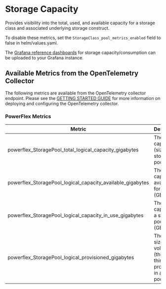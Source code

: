 # Storage Capacity
Provides visibility into the total, used, and available capacity for a storage class and associated underlying storage construct.

To disable these metrics, set the ```StorageClass_pool_metrics_enabled``` field to false in helm/values.yaml.

The [Grafana reference dashboards](../../../grafana/dashboards/powerflex) for storage capacity/consumption can be uploaded to your Grafana instance.

## Available Metrics from the OpenTelemetry Collector
The following metrics are available from the OpenTelemetry collector endpoint.  Please see the [GETTING STARTED GUIDE](../GETTING_STARTED_GUIDE.md) for more information on deploying and configuring the OpenTelemetry collector.

### PowerFlex Metrics

| Metric                                       | Description                                                                   | Example                                                                                                                                                                               |
| -------------------------------------------- | ----------------------------------------------------------------------------- | ------------------------------------------------------------------------------------------------------------------------------------------------------------------------------------- |
| powerflex_StoragePool_total_logical_capacity_gigabytes     | The logical capacity (size) of a storage pool (GB)                            | powerflex_StoragePool_total_logical_capacity_gigabytes{driver="csi-vxflexos.dellemc.com",StorageClass="vxflexos",StoragePool="mypool",StorageSystemName="2e8ef5244898a20f"} 268.51708984375         |
| powerflex_StoragePool_logical_capacity_available_gigabytes | The capacity available for use (GB)                                           | powerflex_StoragePool_logical_capacity_available_gigabytes{driver="csi-vxflexos.dellemc.com",StorageClass="vxflexos-xfs",StoragePool="mypool",StorageSystemName="2e8ef5244898a20f"} 253.49462890625 |
| powerflex_StoragePool_logical_capacity_in_use_gigabytes     | The logical capacity of a storage pool in use (GB)                            | powerflex_StoragePool_logical_capacity_in_use_gigabytes{driver="csi-vxflexos.dellemc.com",StorageClass="vxflexos-xfs",StoragePool="mypool",StorageSystemName="2e8ef5244898a20f"} 15.0224609375       |
| powerflex_StoragePool_logical_provisioned_gigabytes       | The total size of volumes (thick and thin) provisioned in a storage pool (GB) | powerflex_StoragePool_logical_provisioned_gigabytes{driver="csi-vxflexos.dellemc.com",StorageClass="vxflexos-xfs",StoragePool="mypool",StorageSystemName="2e8ef5244898a20f"} 96                    |